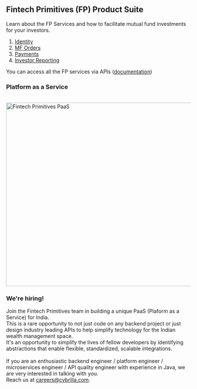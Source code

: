 ## Fintech Primitives (FP) Product Suite

Learn about the FP Services and how to facilitate mutual fund investments for your investors.

1. [Identity](/identity/overview)
2. [MF Orders](/mf-transactions/overview)
3. [Payments](/payments/overview)
4. [Investor Reporting](/pages/workflows/investor-reporting)

You can access all the FP services via APIs ([documentation](https://fintechprimitives.com/api))


### Platform as a Service

<br><img src="../../images/fp_diagram_updated.png" height="500px" width="900px" alt="Fintech Primitives PaaS">

<!--
><p style="font-size:18px">Quick start</p>

Refer the [Investment workflow](/pages/quickstart) guide to get started.
-->

### We're hiring!

Join the Fintech Primitives team in building a unique PaaS (Plaform as a Service) for India.<br>
This is a rare opportunity to not just code on any backend project or just design industry leading APIs to help simplify technology for the Indian wealth management space.<br>
It's an opportunity to simplify the lives of fellow developers by identifying abstractions that enable flexible, standardized, scalable integrations.<br><br>
If you are an enthusiastic backend engineer / platform engineer / microservices engineer / API quality engineer with experience in Java, we are very interested in talking with you. <br>
Reach us at [careers@cybrilla.com](mailto:careers@cybrilla.com).
